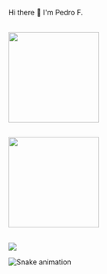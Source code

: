 Hi there 👋 I'm Pedro F.
<br>
<br>

<div>
  <a href="https://github.com/Fpereirinha">
  <img height="180em" src="https://github-readme-stats.vercel.app/api?username=Fpereirinha&show_icons=true&theme=dark&count_private=true&include_all_commits=true"/>
  
   ##
  
  <img height="180em" src="https://github-readme-stats.vercel.app/api/top-langs/?username=Fpereirinha&layout=compact&langs_count=4&theme=dark"/>
</div>


  ##
  
  
<div> 
  <a href="https://www.linkedin.com/in/pedro-fernandes-1b8614150/" target="_blank"><img src="https://img.shields.io/badge/-LinkedIn-%230077B5?style=for-the-badge&logo=linkedin&logoColor=white" target="_blank"></a> 
 
  ![Snake animation](https://github.com/Fpereirinha/Fpereirinha/blob/output/github-contribution-grid-snake.svg)
 
</div>
